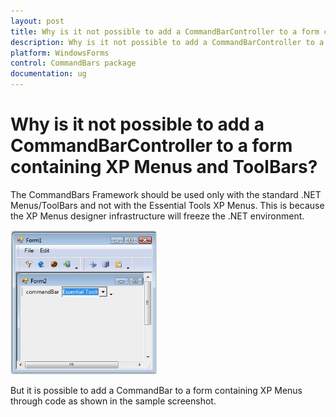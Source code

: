```yaml
---
layout: post
title: Why is it not possible to add a CommandBarController to a form containing XP Menus and ToolBars | WindowsForms | Syncfusion
description: Why is it not possible to add a CommandBarController to a form containing XP Menus and ToolBars
platform: WindowsForms
control: CommandBars package
documentation: ug
---
```



# Why is it not possible to add a CommandBarController to a form containing XP Menus and ToolBars?

The CommandBars Framework should be used only with the standard .NET Menus/ToolBars and not with the Essential Tools XP Menus. This is because the XP Menus designer infrastructure will freeze the .NET environment.

![](Frequently-Asked-Questions-Images/Getting-Started_img8.jpeg)

But it is possible to add a CommandBar to a form containing XP Menus through code as shown in the sample screenshot.


